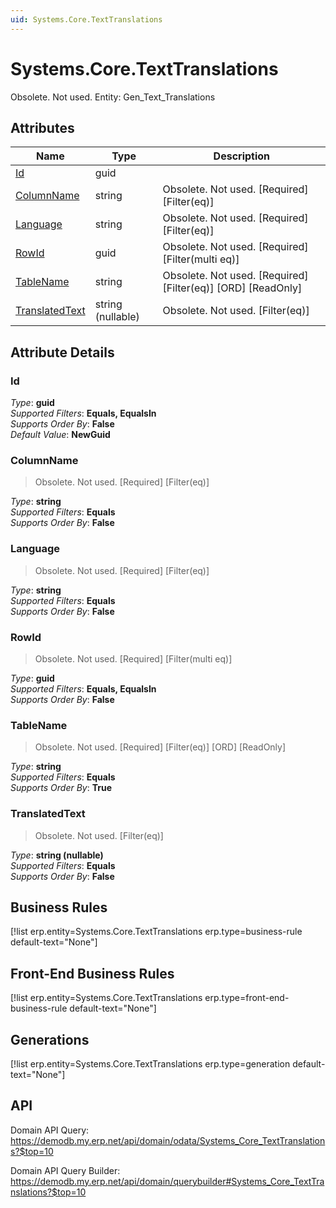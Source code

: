 ```yaml
---
uid: Systems.Core.TextTranslations
---
```

# Systems.Core.TextTranslations

Obsolete. Not used. Entity: Gen_Text_Translations

## Attributes

| Name | Type | Description |
| ---- | ---- | --- |
| [Id](Systems.Core.TextTranslations.md#Id) | guid |  
| [ColumnName](Systems.Core.TextTranslations.md#ColumnName) | string | Obsolete. Not used. [Required] [Filter(eq)] 
| [Language](Systems.Core.TextTranslations.md#Language) | string | Obsolete. Not used. [Required] [Filter(eq)] 
| [RowId](Systems.Core.TextTranslations.md#RowId) | guid | Obsolete. Not used. [Required] [Filter(multi eq)] 
| [TableName](Systems.Core.TextTranslations.md#TableName) | string | Obsolete. Not used. [Required] [Filter(eq)] [ORD] [ReadOnly] 
| [TranslatedText](Systems.Core.TextTranslations.md#TranslatedText) | string (nullable) | Obsolete. Not used. [Filter(eq)] 


## Attribute Details

### Id

_Type_: **guid**  
_Supported Filters_: **Equals, EqualsIn**  
_Supports Order By_: **False**  
_Default Value_: **NewGuid**  

### ColumnName

> Obsolete. Not used. [Required] [Filter(eq)]

_Type_: **string**  
_Supported Filters_: **Equals**  
_Supports Order By_: **False**  

### Language

> Obsolete. Not used. [Required] [Filter(eq)]

_Type_: **string**  
_Supported Filters_: **Equals**  
_Supports Order By_: **False**  

### RowId

> Obsolete. Not used. [Required] [Filter(multi eq)]

_Type_: **guid**  
_Supported Filters_: **Equals, EqualsIn**  
_Supports Order By_: **False**  

### TableName

> Obsolete. Not used. [Required] [Filter(eq)] [ORD] [ReadOnly]

_Type_: **string**  
_Supported Filters_: **Equals**  
_Supports Order By_: **True**  

### TranslatedText

> Obsolete. Not used. [Filter(eq)]

_Type_: **string (nullable)**  
_Supported Filters_: **Equals**  
_Supports Order By_: **False**  



## Business Rules

[!list erp.entity=Systems.Core.TextTranslations erp.type=business-rule default-text="None"]

## Front-End Business Rules

[!list erp.entity=Systems.Core.TextTranslations erp.type=front-end-business-rule default-text="None"]

## Generations

[!list erp.entity=Systems.Core.TextTranslations erp.type=generation default-text="None"]

## API

Domain API Query:
<https://demodb.my.erp.net/api/domain/odata/Systems_Core_TextTranslations?$top=10>

Domain API Query Builder:
<https://demodb.my.erp.net/api/domain/querybuilder#Systems_Core_TextTranslations?$top=10>

